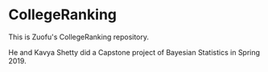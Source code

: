 # CollegeRanking

This is Zuofu's CollegeRanking repository. 

He and Kavya Shetty did a Capstone project of Bayesian Statistics in Spring 2019.
